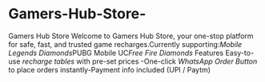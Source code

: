# Gamers-Hub-Store-
Gamers Hub Store Welcome to Gamers Hub Store, your one-stop platform for safe, fast, and trusted game recharges.Currently supporting:*Mobile Legends Diamonds*PUBG Mobile UC*Free Fire Diamonds* Features  Easy-to-use *recharge tables* with pre-set prices -One-click *WhatsApp Order Button* to place orders instantly-Payment info included (UPI / Paytm) 
